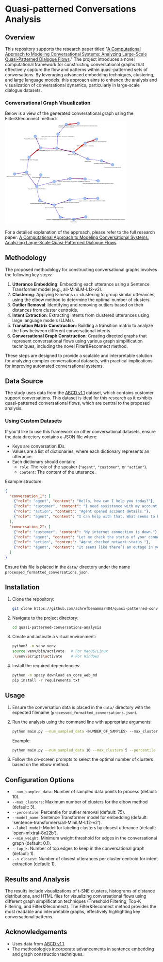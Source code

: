 # Quasi-patterned Conversations Analysis

## Overview

This repository supports the research paper titled "[A Computational Approach to Modeling Conversational Systems: Analyzing Large-Scale Quasi-Patterned Dialogue Flows](Analyzing_Large_Scale_Quasi_Patterned_Dialogue_Flows.pdf)." The project introduces a novel computational framework for constructing conversational graphs that effectively capture the flow and patterns within quasi-patterned sets of conversations. By leveraging advanced embedding techniques, clustering, and large language models, this approach aims to enhance the analysis and visualization of conversational dynamics, particularly in large-scale dialogue datasets.

### Conversational Graph Visualization

Below is a view of the generated conversational graph using the Filter\&Reconnect method:
<img src="output/filter-and-reconnect-graph.png" alt="Filter and Reconnect Graph" width="400"/>


For a detailed explanation of the approach, please refer to the full research paper: [A Computational Approach to Modeling Conversational Systems: Analyzing Large-Scale Quasi-Patterned Dialogue Flows](Analyzing_Large_Scale_Quasi_Patterned_Dialogue_Flows.pdf).

## Methodology

The proposed methodology for constructing conversational graphs involves the following key steps:

1. **Utterance Embedding**: Embedding each utterance using a Sentence Transformer model (e.g., all-MiniLM-L12-v2).
2. **Clustering**: Applying K-means++ clustering to group similar utterances, using the elbow method to determine the optimal number of clusters.
3. **Outlier Removal**: Identifying and removing outliers based on their distances from cluster centroids.
4. **Intent Extraction**: Extracting intents from clustered utterances using large language models (LLMs).
5. **Transition Matrix Construction**: Building a transition matrix to analyze the flow between different conversational intents.
6. **Conversational Graph Construction**: Creating directed graphs that represent conversational flows using various graph simplification techniques, including the novel Filter\&Reconnect method.

These steps are designed to provide a scalable and interpretable solution for analyzing complex conversational datasets, with practical implications for improving automated conversational systems.

## Data Source

The study uses data from the [ABCD v1.1](https://github.com/asappresearch/abcd/blob/master/data/abcd_v1.1.json.gz) dataset, which contains customer support conversations. This dataset is ideal for this research as it exhibits quasi-patterned conversational flows, which are central to the proposed analysis.

### Using Custom Datasets

If you'd like to use this framework on other conversational datasets, ensure the data directory contains a JSON file where:

- Keys are conversation IDs.
- Values are a list of dictionaries, where each dictionary represents an utterance.
- Each dictionary should contain:
  - `role`: The role of the speaker (`"agent"`, `"customer"`, or `"action"`).
  - `content`: The content of the utterance.

Example structure:

```json
{
  "conversation_1": [
    {"role": "agent", "content": "Hello, how can I help you today?"},
    {"role": "customer", "content": "I need assistance with my account."},
    {"role": "action", "content": "Agent opened account details."},
    {"role": "agent", "content": "I can help with that. What seems to be the issue?"}
  ],
  "conversation_2": [
    {"role": "customer", "content": "My internet connection is down."},
    {"role": "agent", "content": "Let me check the status of your connection."},
    {"role": "action", "content": "Agent checked network status."},
    {"role": "agent", "content": "It seems like there’s an outage in your area."}
  ]
}
```

Ensure this file is placed in the `data/` directory under the name `processed_formatted_conversations.json`.

## Installation

1. Clone the repository:
    ```sh
    git clone https://github.com/achrefbenammar404/quasi-patterned-conversations-analysis.git
    ```
2. Navigate to the project directory:
    ```sh
    cd quasi-patterned-conversations-analysis
    ```
3. Create and activate a virtual environment:
    ```sh
    python3 -m venv venv
    source venv/bin/activate   # For MacOS/Linux
    .\venv\Scripts\activate    # For Windows
    ```
4. Install the required dependencies:
    ```sh
    python -m spacy download en_core_web_md
    pip install -r requirements.txt
    ```

## Usage

1. Ensure the conversation data is placed in the `data/` directory with the expected filename (`processed_formatted_conversations.json`).
   
2. Run the analysis using the command line with appropriate arguments:

    ```sh
    python main.py --num_sampled_data <NUMBER_OF_SAMPLES> --max_clusters <MAX_CLUSTERS> --percentile <PERCENTILE> --model_name <MODEL_NAME> --label_model <LABEL_MODEL> --min_weight <MIN_WEIGHT> --top_k <TOP_K_EDGES> --n_closest <N_CLOSEST_UTTERANCES>
    ```

   Example:
   
    ```sh
    python main.py --num_sampled_data 10 --max_clusters 5 --percentile 75 --model_name 'sentence-transformers/all-MiniLM-L12-v2' --label_model 'open-mixtral-8x22b' --min_weight 0.1 --top_k 1 --n_closest 1
    ```

3. Follow the on-screen prompts to select the optimal number of clusters based on the elbow method.

## Configuration Options

- `--num_sampled_data`: Number of sampled data points to process (default: 10).
- `--max_clusters`: Maximum number of clusters for the elbow method (default: 3).
- `--percentile`: Percentile for outlier removal (default: 75).
- `--model_name`: Sentence Transformer model for embedding (default: 'sentence-transformers/all-MiniLM-L12-v2').
- `--label_model`: Model for labeling clusters by closest utterance (default: 'open-mixtral-8x22b').
- `--min_weight`: Minimum weight threshold for edges in the conversational graph (default: 0.1).
- `--top_k`: Number of top edges to keep in the conversational graph (default: 1).
- `--n_closest`: Number of closest utterances per cluster centroid for intent extraction (default: 1).

## Results and Analysis

The results include visualizations of t-SNE clusters, histograms of distance distributions, and HTML files for visualizing conversational flows using different graph simplification techniques (Threshold Filtering, Top-K Filtering, and Filter\&Reconnect). The Filter\&Reconnect method provides the most readable and interpretable graphs, effectively highlighting key conversational patterns.

## Acknowledgements

- Uses data from [ABCD v1.1](https://github.com/asappresearch/abcd/blob/master/data/abcd_v1.1.json.gz).
- The methodologies incorporate advancements in sentence embedding and graph construction techniques.
